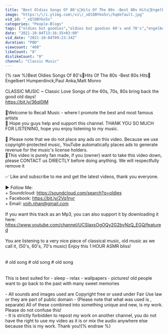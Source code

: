```yaml
---
title: "Best Oldies Songs Of 80's💐Hits Of The 80s -Best 80s Hits💐Engelbert Humperdinck,Paul Anka,Matt Monro"
image: "https:\/\/i.ytimg.com\/vi\/_xQlDBYko5s\/hqdefault.jpg"
vid_id: "_xQlDBYko5s"
categories: "People-Blogs"
tags: ["oldies but goodies","oldies but goodies 60's and 70's","engelbert humperdinck songs"]
date: "2021-10-04T13:16:35+03:00"
vid_date: "2021-10-04T09:23:34Z"
duration: "P0D"
viewcount: "408"
likeCount: "8"
dislikeCount: "0"
channel: "Classic Music"
---
```

{% raw %}Best Oldies Songs Of 80's💐Hits Of The 80s -Best 80s Hits💐Engelbert Humperdinck,Paul Anka,Matt Monro<br /><br />CLASSIC MUSIC ~ Classic Love Songs of the 60s, 70s, 80s bring back the good old days!<br /><a rel="nofollow" target="blank" href="https://bit.ly/36ql0IM">https://bit.ly/36ql0IM</a><br /><br />🎸Welcome to Recall Music - where I promote the best and most famous artists<br />🎸 Hope you guys help and support this channel. THANK YOU SO MUCH FOR LISTENING, hope you enjoy listening to my music.<br /><br />🔔 Please note that we do not place any ads on this video. Because we use copyright-protected music, YouTube automatically places ads to generate revenue for the music's license holders.<br />🎸This video is purely fan made, if you (owner) want to take this video down, please CONTACT us DIRECTLY before doing anything. We will respectfully remove it<br /><br />✅ Like and subscribe to me and get the latest videos, thank you everyone.<br /><br />► Follow Me:<br />+ Soundcloud: <a rel="nofollow" target="blank" href="https://soundcloud.com/search?q=oldies">https://soundcloud.com/search?q=oldies</a><br />+ Facebook: <a rel="nofollow" target="blank" href="https://bit.ly/2Vq1nyr">https://bit.ly/2Vq1nyr</a><br />+ Email: voih.nhan@gmail.com<br /><br />If you want this track as an Mp3, you can also support it by downloading it here:<br /><a rel="nofollow" target="blank" href="https://www.youtube.com/channel/UCSlaxsOgOQy2G2bvNzQ_EGQ/featured">https://www.youtube.com/channel/UCSlaxsOgOQy2G2bvNzQ_EGQ/featured</a><br /><br /> You are listening to a very nice piece of classical music, old music as we call it, (50's, 60's, 70's music) Enjoy this 1 HOUR ASMR bliss!<br /><br /> <br /># old song # old song # old song<br /><br /><br />This is best suited for - sleep - relax - wallpapers - pictures! old people want to go back to the past with many sweet memories<br /><br />- All sounds and images used are Copyright free or used under Fair Use law or they are part of public domain - (Please note that what was used is , separate) All of these combined into something unique and new, is my work. Please do not confuse this!<br />- It is strictly forbidden to repost my work on another channel, you do not have the right to use my video as it is or mix the audio anywhere else because this is my work. Thank you!{% endraw %}
